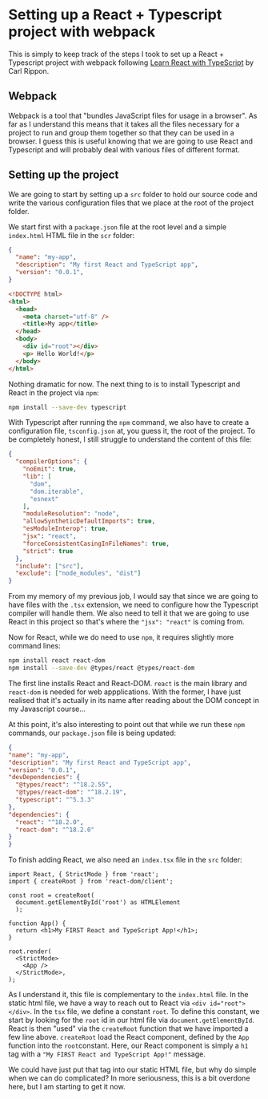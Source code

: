 # Setting up a React + Typescript project with webpack

This is simply to keep track of the steps I took to set up a React + Typescript project with webpack following [Learn React with TypeScript](https://www.packtpub.com/product/learn-react-with-typescript-second-edition/9781804614204) by Carl Rippon.

## Webpack

Webpack is a tool that "bundles JavaScript files for usage in a browser". As far as I understand this means that it takes all the files necessary for a project to run and group them together so that they can be used in a browser. I guess this is useful knowing that we are going to use React and Typescript and will probably deal with various files of different format.

## Setting up the project

We are going to start by setting up a `src` folder to hold our source code and write the various configuration files that we place at the root of the project folder. 

We start first with a `package.json` file at the root level and a simple `index.html` HTML file in the `scr` folder:

```json
{
  "name": "my-app",
  "description": "My first React and TypeScript app",
  "version": "0.0.1",
}
```

```html
<!DOCTYPE html>
<html>
  <head>
    <meta charset="utf-8" />
    <title>My app</title>
  </head>
  <body>
    <div id="root"></div>
    <p> Hello World!</p>
  </body>
</html>
```
Nothing dramatic for now. The next thing to is to install Typescript and React in the project via `npm`:
  
```bash
npm install --save-dev typescript
```

With Typescript after running the `npm` command, we also have to create a configuration file, `tsconfig.json` at, you guess it, the root of the project. To be completely honest, I still struggle to understand the content of this file:

```json
{
  "compilerOptions": {
    "noEmit": true,
    "lib": [
      "dom",
      "dom.iterable",
      "esnext"
    ],
    "moduleResolution": "node",    
    "allowSyntheticDefaultImports": true,
    "esModuleInterop": true,
    "jsx": "react",
    "forceConsistentCasingInFileNames": true,
    "strict": true
  },
  "include": ["src"],
  "exclude": ["node_modules", "dist"]
}
```
From my memory of my previous job, I would say that since we are going to have files with the `.tsx` extension, we need to configure how the Typescript compiler will handle them. We also need to tell it that we are going to use React in this project so that's where the `"jsx": "react"` is coming from.

Now for React, while we do need to use `npm`, it requires slightly more command lines:
  
  ```bash
  npm install react react-dom
  npm install --save-dev @types/react @types/react-dom
  ```

  The first line installs React and React-DOM. `react` is the main library and `react-dom` is needed for web appplications. With the former, I have just realised that it's actually in its name after reading about the DOM concept in my Javascript course...

  At this point, it's also interesting to point out that while we run these `npm` commands, our `package.json` file is being updated:

  ```json
  {
  "name": "my-app",
  "description": "My first React and TypeScript app",
  "version": "0.0.1",
  "devDependencies": {
    "@types/react": "^18.2.55",
    "@types/react-dom": "^18.2.19",
    "typescript": "^5.3.3"
  },
  "dependencies": {
    "react": "^18.2.0",
    "react-dom": "^18.2.0"
  }
}
```

To finish adding React, we also need an `index.tsx` file in the `src` folder:

```tsx
import React, { StrictMode } from 'react';
import { createRoot } from 'react-dom/client';

const root = createRoot(
  document.getElementById('root') as HTMLElement
  );

function App() {
  return <h1>My FIRST React and TypeScript App!</h1>;
}

root.render(
  <StrictMode>
    <App />
  </StrictMode>,
);
```

As I understand it, this file is complementary to the `index.html` file. In the static html file, we have a way to reach out to React via `<div id="root"></div>`. In the `tsx` file, we define a constant `root`. To define this constant, we start by looking for the `root` id in our html file via `document.getElementById`. React is then "used" via the `createRoot` function that we have imported a few line above. `createRoot` load the React component, defined by the `App` function into the `root`constant. Here, our React component is simply a `h1` tag with a `"My FIRST React and TypeScript App!"` message. 

We could have just put that tag into our static HTML file, but why do simple when we can do complicated? In more seriousness, this is a bit overdone here, but I am starting to get it now.


